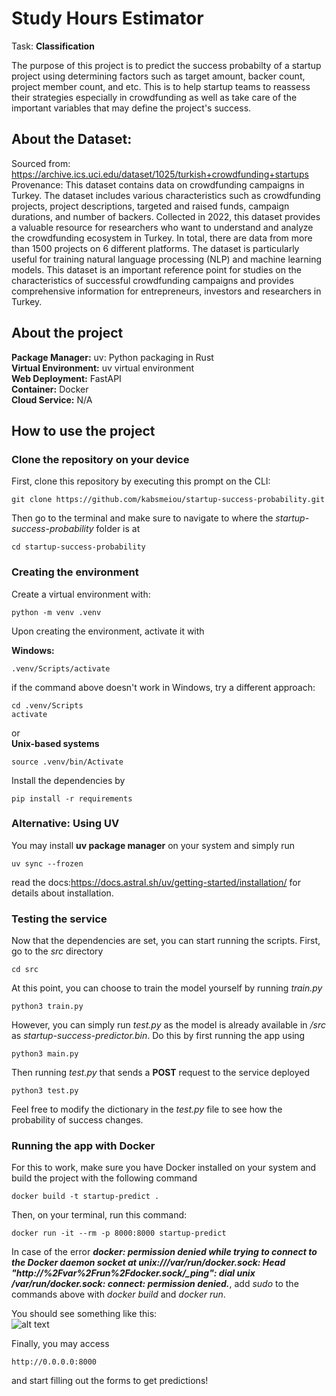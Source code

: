 # Study Hours Estimator
Task: **Classification**

The purpose of this project is to predict the success probabilty of a startup project using determining factors such as target amount, backer count, project member count, and etc. This is to help startup teams to reassess their strategies especially in crowdfunding as well as take care of the important variables that may define the project's success.

## About the Dataset:

Sourced from: https://archive.ics.uci.edu/dataset/1025/turkish+crowdfunding+startups
Provenance: This dataset contains data on crowdfunding campaigns in Turkey. The dataset includes various characteristics such as crowdfunding projects, project descriptions, targeted and raised funds, campaign durations, and number of backers. Collected in 2022, this dataset provides a valuable resource for researchers who want to understand and analyze the crowdfunding ecosystem in Turkey. In total, there are data from more than 1500 projects on 6 different platforms. The dataset is particularly useful for training natural language processing (NLP) and machine learning models. This dataset is an important reference point for studies on the characteristics of successful crowdfunding campaigns and provides comprehensive information for entrepreneurs, investors and researchers in Turkey.

## About the project

**Package Manager:** uv: Python packaging in Rust\
**Virtual Environment:** uv virtual environment\
**Web Deployment:** FastAPI\
**Container:** Docker\
**Cloud Service:** N/A

## How to use the project

### Clone the repository on your device
First, clone this repository by executing this prompt on the CLI:
```
git clone https://github.com/kabsmeiou/startup-success-probability.git
```
Then go to the terminal and make sure to navigate to where the *startup-success-probability* folder is at
```
cd startup-success-probability
```

### Creating the environment
Create a virtual environment with:
```
python -m venv .venv
```

Upon creating the environment, activate it with

**Windows:**
```
.venv/Scripts/activate
```
if the command above doesn't work in Windows, try a different approach:
```
cd .venv/Scripts
activate
```

or\
**Unix-based systems**
```
source .venv/bin/Activate
```

Install the dependencies by
```
pip install -r requirements
```

### Alternative: Using UV

You may install **uv package manager** on your system and simply run
```
uv sync --frozen
```
read the docs:https://docs.astral.sh/uv/getting-started/installation/ for details about installation.

### Testing the service

Now that the dependencies are set, you can start running the scripts. First, go to the *src* directory
```
cd src
```
At this point, you can choose to train the model yourself by running *train.py*
```
python3 train.py
```

However, you can simply run *test.py* as the model is already available in */src* as *startup-success-predictor.bin*.
Do this by first running the app using
```
python3 main.py
```
Then running *test.py* that sends a **POST** request to the service deployed
```
python3 test.py
```
Feel free to modify the dictionary in the *test.py* file to see how the probability of success changes.

### Running the app with Docker
For this to work, make sure you have Docker installed on your system and build the project with the following command
```
docker build -t startup-predict .
```

Then, on your terminal, run this command:
```
docker run -it --rm -p 8000:8000 startup-predict
```
In case of the error ***docker: permission denied while trying to connect to the Docker daemon socket at unix:///var/run/docker.sock: Head "http://%2Fvar%2Frun%2Fdocker.sock/_ping": dial unix /var/run/docker.sock: connect: permission denied.***, add *sudo* to the commands above with *docker build* and *docker run*.

You should see something like this:\
![alt text](https://i.imgur.com/hCM8H2u.png)

Finally, you may access 
```
http://0.0.0.0:8000
```
and start filling out the forms to get predictions!

